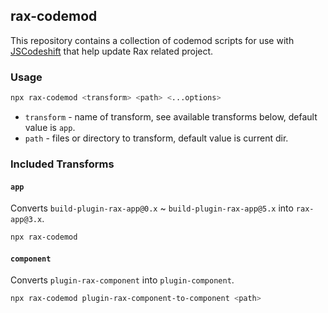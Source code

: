 ## rax-codemod

This repository contains a collection of codemod scripts for use with [JSCodeshift](https://github.com/facebook/jscodeshift) that help update Rax related project.

### Usage

```bash
npx rax-codemod <transform> <path> <...options>
```

- `transform` - name of transform, see available transforms below, default value is `app`.
- `path` - files or directory to transform, default value is current dir.

### Included Transforms

#### `app`

Converts `build-plugin-rax-app@0.x` ~ `build-plugin-rax-app@5.x` into `rax-app@3.x`.

```bash
npx rax-codemod
```

#### `component`

Converts `plugin-rax-component` into `plugin-component`.

```bash
npx rax-codemod plugin-rax-component-to-component <path>
```